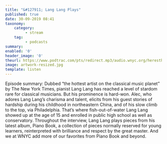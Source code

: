 ```yaml
---
title: "&#127911; Lang Lang Plays"
published: true
date: 30-09-2019 08:41
taxonomy:
    category:
         - stream
    tag:
         - podcasts
summary:
enabled: '0'
header_image: '0'
theurl: https://www.podtrac.com/pts/redirect.mp3/audio.wnyc.org/heresthething/heresthething091719_langpod.mp3
image: artwork-resized.jpg
template: listen
---
```

 
Episode summary: Dubbed “the hottest artist on the classical music planet” by The New York Times, pianist Lang Lang has reached a level of stardom rare for classical musicians. But his prominence is hard-won. Alec, who adores Lang Lang’s charisma and talent, elicits from his guest stories of hardship during his childhood in northeastern China, and of his slow climb to the top, via Philadelphia. That’s where fish-out-of-water Lang Lang showed up at the age of 15 and enrolled in public high school as well as conservatory. Throughout the interview, Lang Lang plays pieces from his latest album, Piano Book, a collection of pieces normally reserved for young learners, reinterpreted with brilliance and respect by the great master. And we at WNYC add more of our favorites from Piano Book and beyond.

